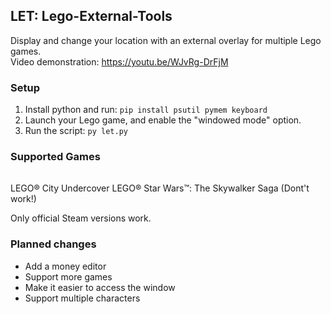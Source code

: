 ## LET: Lego-External-Tools
Display and change your location with an external overlay for multiple Lego games.  
Video demonstration: https://youtu.be/WJvRg-DrFjM

### Setup
1) Install python and run: ```pip install psutil pymem keyboard```
2) Launch your Lego game, and enable the "windowed mode" option.
3) Run the script: ```py let.py```

### Supported Games
||
|-|
LEGO® City Undercover
LEGO® Star Wars™: The Skywalker Saga (Dont't work!)

Only official Steam versions work.

### Planned changes
- Add a money editor
- Support more games
- Make it easier to access the window
- Support multiple characters
